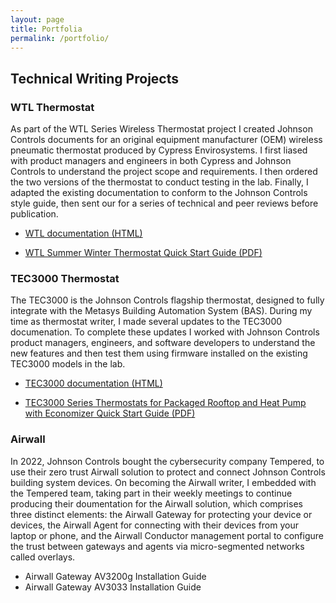 ```yaml
---
layout: page
title: Portfolia
permalink: /portfolio/
---
```


## Technical Writing Projects ##

### WTL Thermostat ###
As part of the WTL Series Wireless Thermostat project I created Johnson Controls documents for an original equipment manufacturer (OEM) wireless pneumatic thermostat produced by Cypress Envirosystems. I first liased with product managers and engineers in both Cypress and Johnson Controls to understand the project scope and requirements. I then ordered the two versions of the thermostat to conduct testing in the lab. Finally, I adapted the existing documentation to conform to the Johnson Controls style guide, then sent our for a series of technical and peer reviews before publication.

* [WTL documentation (HTML)
](https://docs.johnsoncontrols.com/bas/search/all?query=wtl&filters=ft%253AisPublication~%2522true%2522&content-lang=en-US)

* [WTL Summer Winter Thermostat Quick Start Guide (PDF)](https://github.com/dananthonyobrien/site/blob/gh-pages/A163816VA2.pdf)


### TEC3000 Thermostat ###
The TEC3000 is the Johnson Controls flagship thermostat, designed to fully integrate with the Metasys Building Automation System (BAS). During my time as thermostat writer, I made several updates to the TEC3000 documenation. To complete these updates I worked with Johnson Controls product managers, engineers, and software developers to understand the new features and then test them using firmware installed on the existing TEC3000 models in the lab.

* [TEC3000 documentation (HTML)](https://docs.johnsoncontrols.com/bas/search/all?query=tec3000&filters=ft%253AisPublication~%2522true%2522&period=custom_2021-05-01_2024-02-05&content-lang=en-US)

* [TEC3000 Series Thermostats for Packaged Rooftop and Heat Pump with Economizer Quick Start Guide (PDF)](https://github.com/dananthonyobrien/site/blob/gh-pages/m_241135300036.pdf)


### Airwall ###
In 2022, Johnson Controls bought the cybersecurity company Tempered, to use their zero trust Airwall solution to protect and connect Johnson Controls building system devices. On becoming the Airwall writer, I embedded with the Tempered team, taking part in their weekly meetings to continue producing their doumentation for the Airwall solution, which comprises three distinct elements: the Airwall Gateway for protecting your device or devices, the Airwall Agent for connecting with their devices from your laptop or phone, and the Airwall Conductor management portal to configure the trust between gateways and agents via micro-segmented networks called overlays. 

* Airwall Gateway AV3200g Installation Guide
* Airwall Gateway AV3033 Installation Guide
  




